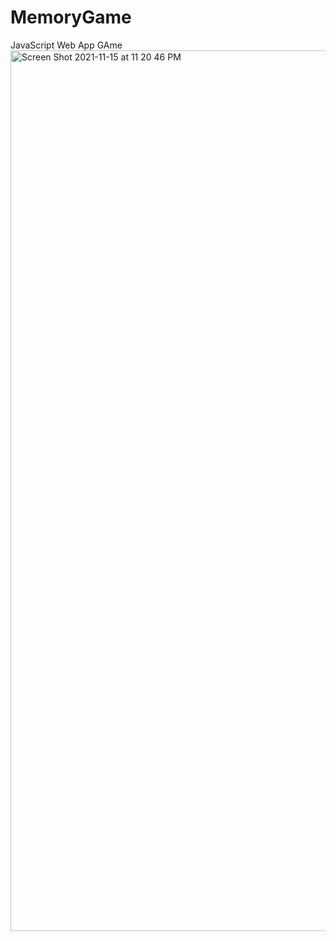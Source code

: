 # MemoryGame
JavaScript Web App GAme
<img width="1409" alt="Screen Shot 2021-11-15 at 11 20 46 PM" src="https://user-images.githubusercontent.com/72957355/141918379-94ee4da2-062c-4a34-8bb4-9b4a1c3205df.png">
